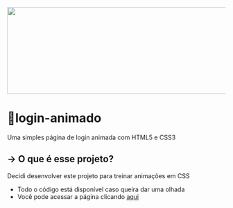 <img src="https://uploads.spiritfanfiction.com/historias/capitulos/202206/the-boy-from-the-bridge-24021274-020720221220.gif" width="1000" height="200"/>

<h1>🔹login-animado</h1>
<p>Uma simples página de login animada com HTML5 e CSS3</p>

<h2>&#x2192 O que é esse projeto? </h2>
<p>Decidi desenvolver este projeto para treinar animações em CSS</p>
<ul>
  <li> Todo o código está disponível caso queira dar uma olhada
  <li> Você pode acessar a página clicando <a href="index.html">aqui</a>
</ul>

